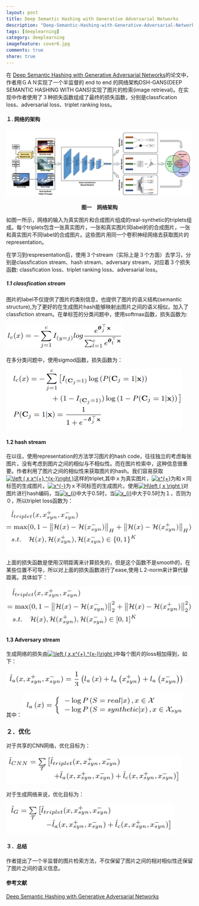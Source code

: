 ```yaml
---
layout: post
title: Deep Semantic Hashing with Generative Adversarial Networks
description: "Deep-Semantic-Hashing-with-Generative-Adversarial-Networks"
tags: [deeplearning]
category: deeplearning
imagefeature: cover6.jpg
comments: true
share: true
---
```


<script type="text/javascript" src="http://cdn.mathjax.org/mathjax/latest/MathJax.js?config=default"></script>

在 [Deep Semantic Hashing with Generative Adversarial Networks](https://www.google.com/url?sa=t&rct=j&q=&esrc=s&source=web&cd=1&ved=0ahUKEwjq89nB7YvYAhVOxmMKHV9pBLcQFgguMAA&url=https%3A%2F%2Fwww.microsoft.com%2Fen-us%2Fresearch%2Fwp-content%2Fuploads%2F2017%2F06%2Ffp475-qiuA.pdf&usg=AOvVaw3C8rnNxAseM0iWJJdElmQ2)的论文中，作者用ＧＡＮ实现了一个半监督的 end to end 的网络架构DSH-GANS(DEEP SEMANTIC HASHING WITH GANS)实现了图片的检索(image retrieval)。在实现中作者使用了３种损失函数组成了最终的损失函数，分别是classfication loss、adversarial loss、triplet ranking loss。

#### １. 网络的架构
![网络架构](/images/gans/DSH-GANS_1.png)

**<center>图一　网络架构</center>**

如图一所示，网络的输入为真实图片和合成图片组成的real-synthetic的triplets组成。每个triplets包含一张真实图片，一张和真实图片同label的的合成图片，一张和真实图片不同label的合成图片。这些图片用同一个卷积神经网络去获取图片的representation。

在学习到respresentation后，使用３个stream（实际上是３个方面）去学习，分别是classfication stream、hash stream、adversary stream，对应着３个损失函数: classfication loss、triplet ranking loss、adversarial loss。

##### 1.1 classfication stream

 图片的label不仅提供了图片的类别信息，也提供了图片的语义结构(semantic structure),为了更好的在生成图片hash能够映射出图片之间的语义相似，加入了classfiction stream。在单标签的分类问题中，使用softmax函数，损失函数为:  

![classfication loss](/images/gans/DSH-GANS_equation.png)

在多分类问题中，使用sigmod函数，损失函数为：

![多分类loss](/images/gans/DSH-GANS_equation1.png)

#### 1.2 hash stream
在以往，使用representation的方法学习图片的hash code，往往独立的考虑每张图片，没有考虑到图片之间的相似与不相似性。而在图片检索中，这种信息很重要。作者利用了图片之间的相似性来获取图片的hash。我们容易获取<a href="https://www.codecogs.com/eqnedit.php?latex=\left&space;(&space;x,x^{&plus;},^{x-}\right&space;)" target="_blank"><img src="https://latex.codecogs.com/gif.latex?\left&space;(&space;x,x^{&plus;},x^{-}\right&space;)" title="\left ( x,x^{+},^{x-}\right )" /></a>这样的triplet,其中ｘ为真实图片，<a href="https://www.codecogs.com/eqnedit.php?latex=x^{&plus;}" target="_blank"><img src="https://latex.codecogs.com/gif.latex?x^{&plus;}" title="x^{+}" /></a>为和ｘ同标签的生成图片。<a href="https://www.codecogs.com/eqnedit.php?latex=x^{-}" target="_blank"><img src="https://latex.codecogs.com/gif.latex?x^{-}" title="x^{-}" /></a>为ｘ不同标签的生成图片。使用<a href="https://www.codecogs.com/eqnedit.php?latex=H\left&space;(&space;x&space;\right&space;)" target="_blank"><img src="https://latex.codecogs.com/gif.latex?H\left&space;(&space;x&space;\right&space;)" title="H\left ( x \right )" /></a>对图片进行hash编码，当<a
 href="https://www.codecogs.com/eqnedit.php?latex=x_{i}" target="_blank"><img src="https://latex.codecogs.com/gif.latex?x_{i}" title="x_{i}" /></a>中大于0.5时，当<a
  href="https://www.codecogs.com/eqnedit.php?latex=x_{i}" target="_blank"><img src="https://latex.codecogs.com/gif.latex?x_{i}" title="x_{i}" /></a>中大于0.5时为１，否则为０，所以triplet loss函数为：

  ![triplet loss](/images/gans/DSH-GANS_equation2.png)

  上面的损失函数是使用汉明距离来计算损失的，但是这个函数不是smooth的，在某些位置不可导，所以对上面的损失函数进行了ease,使用Ｌ2-norm来计算代替距离。具体如下：

  ![triplet loss](/images/gans/DSH-GANS_equation3.png)

#### 1.3 Adversary stream
生成网络的损失由<a href="https://www.codecogs.com/eqnedit.php?latex=\left&space;(&space;x,x^{&plus;},^{x-}\right&space;)" target="_blank"><img src="https://latex.codecogs.com/gif.latex?\left&space;(&space;x,x^{&plus;},x^{-}\right&space;)" title="\left ( x,x^{+},^{x-}\right )" /></a>中每个图片的loss相加得到，如下：

![triplet loss](/images/gans/DSH-GANS_equation4.png)

其中：
![triplet loss](/images/gans/DSH-GANS_equation5.png)

### ２．优化

对于共享的CNN网络，优化目标为：


![triplet loss](/images/gans/DSH-GANS_equation6.png)

对于生成网络来说，优化目标为：

![triplet loss](/images/gans/DSH-GANS_equation7.png)

#### ３．总结
作者提出了一个半监督的图片检索方法，不仅保留了图片之间的相对相似性还保留了图片之间的语义信息。


#### 参考文献
[Deep Semantic Hashing with Generative Adversarial Networks](https://www.google.com/url?sa=t&rct=j&q=&esrc=s&source=web&cd=1&ved=0ahUKEwjq89nB7YvYAhVOxmMKHV9pBLcQFgguMAA&url=https%3A%2F%2Fwww.microsoft.com%2Fen-us%2Fresearch%2Fwp-content%2Fuploads%2F2017%2F06%2Ffp475-qiuA.pdf&usg=AOvVaw3C8rnNxAseM0iWJJdElmQ2)
